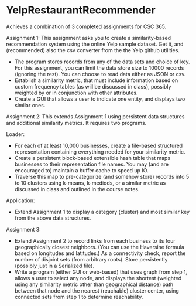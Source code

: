 # YelpRestaurantRecommender

Achieves a combination of 3 completed assignments for CSC 365.

Assignment 1: This assignment asks you to create a similarity-based recommendation system using the online Yelp sample dataset. Get it, and (recommended) also the csv converter from the the Yelp github utilities.
* The program stores records from any of the data sets and choice of key. For this assignment, you can limit the data store size to 10000 records (ignoring the rest). You can choose to read data either as JSON or csv.
* Establish a similarity metric, that must include information based on custom frequency tables (as will be discussed in class), possibly weighted by or in conjunction with other attributes.
* Create a GUI that allows a user to indicate one entity, and displays two similar ones.

Assignment 2: This extends Assignment 1 using persistent data structures and additional similarity metrics. It requires two programs.

Loader:
* For each of at least 10,000 businesses, create a file-based structured representation containing everything needed for your similarity metric.
* Create a persistent block-based extensible hash table that maps businesses to their representation file names. You may (and are encouraged to) maintain a buffer cache to speed up IO.
* Traverse this map to pre-categorize (and somehow store) records into 5 to 10 clusters using k-means, k-mediods, or a similar metric as discussed in class and outlined in the course notes.

Application:
* Extend Assignment 1 to display a category (cluster) and most similar key from the above data structures.

Assignment 3:
* Extend Assignment 2 to record links from each business to its four geographically closest neighbors. (You can use the Haversine formula based on longitudes and latitudes.) As a connectivity check, report the number of disjoint sets (from arbitrary roots). Store persistently (possibly just in a Serialized file).
* Write a program (either GUI or web-based) that uses graph from step 1, allows a user to select any node, and displays the shortest (weighted using any similarity metric other than geographical distance) path between that node and the nearest (reachable) cluster center, using connected sets from step 1 to determine reachability.

